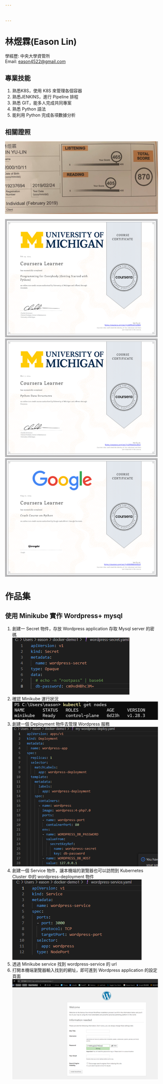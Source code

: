 ```yaml
---


---
```


<h1 id="林煜霖eason-lin">林煜霖(Eason Lin)</h1>
<p>學經歷: 中央大學資管所<br>
Email: <a href="mailto:eason4522@gmail.com">eason4522@gmail.com</a></p>
<h2 id="專業技能">專業技能</h2>
<ol>
<li>熟悉K8S，使用 K8S 來管理各個容器</li>
<li>熟悉JENKINS，進行 Pipeline 排程</li>
<li>熟悉  GIT，能多人完成共同專案</li>
<li>熟悉 Python 語法</li>
<li>能利用 Python 完成各項數據分析</li>
</ol>
<h2 id="相關證照">相關證照</h2>
<p><img src="https://github.com/foxdog1011/Eason-Lin/blob/master/%E5%A4%9A%E7%9B%8A%E8%AD%89%E6%9B%B8.jpg?raw=true" alt="enter image description here"></p>
<p><img src="https://github.com/foxdog1011/Eason-Lin/blob/master/%E4%B8%8B%E8%BC%89.png?raw=true" alt="enter image description here"><br>
<img src="https://github.com/foxdog1011/Eason-Lin/blob/master/%E4%B8%8B%E8%BC%89%20%281%29.png?raw=true" alt="enter image description here"><br>
<img src="https://github.com/foxdog1011/Eason-Lin/blob/master/%E4%B8%8B%E8%BC%89%20%282%29.png?raw=true" alt="enter image description here"></p>
<h1 id="作品集">作品集</h1>
<h2 id="使用-minikube-實作-wordpress-mysql">使用 Minikube 實作 Wordpress+ mysql</h2>
<ol>
<li>創建一  Secret 物件，存放 Wordpress application 存取 Mysql server 的密碼<br>
<img src="https://github.com/foxdog1011/Eason-Lin/blob/master/01.04.2024_14.59.36_REC.png?raw=true" alt="enter image description here"></li>
<li>確認 Minikube 運行狀況<br>
<img src="https://github.com/foxdog1011/Eason-Lin/blob/master/01.04.2024_15.03.30_REC.png?raw=true" alt="enter image description here"></li>
<li>創建一個 Deployment 物件去管理 Wordpress 服務<br>
<img src="https://github.com/foxdog1011/Eason-Lin/blob/master/01.04.2024_15.05.56_REC.png?raw=true" alt="enter image description here"></li>
<li>創建一個 Service 物件，讓本機端的瀏覽器也可以訪問到 Kubernetes Cluster 中的 wordpress-deployment 物件<br>
<img src="https://github.com/foxdog1011/Eason-Lin/blob/master/01.04.2024_15.09.26_REC.png?raw=true" alt="enter image description here"></li>
<li>透過 Minikube service 找到 wordpress-service 的 url</li>
<li>打開本機端瀏覽器輸入找到的網址，即可進到 Wordpress application 的設定頁面<br>
<img src="https://github.com/foxdog1011/Eason-Lin/blob/master/01.04.2024_15.12.10_REC.png?raw=true" alt="enter image description here"></li>
</ol>

